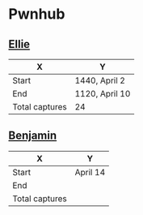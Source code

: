 # Pwnhub

## [Ellie](ellie.html)

| X | Y |
| --- | --- |
| Start | 1440, April 2 |
| End | 1120, April 10 |
| Total captures | 24 |

## [Benjamin](benjamin.html)

| X | Y |
| --- | --- |
| Start | April 14 |
| End | |
| Total captures | |
